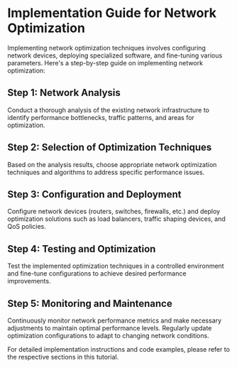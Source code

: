 # Implementation Guide for Network Optimization

Implementing network optimization techniques involves configuring network devices, deploying specialized software, and fine-tuning various parameters. Here's a step-by-step guide on implementing network optimization:

## Step 1: Network Analysis

Conduct a thorough analysis of the existing network infrastructure to identify performance bottlenecks, traffic patterns, and areas for optimization.

## Step 2: Selection of Optimization Techniques

Based on the analysis results, choose appropriate network optimization techniques and algorithms to address specific performance issues.

## Step 3: Configuration and Deployment

Configure network devices (routers, switches, firewalls, etc.) and deploy optimization solutions such as load balancers, traffic shaping devices, and QoS policies.

## Step 4: Testing and Optimization

Test the implemented optimization techniques in a controlled environment and fine-tune configurations to achieve desired performance improvements.

## Step 5: Monitoring and Maintenance

Continuously monitor network performance metrics and make necessary adjustments to maintain optimal performance levels. Regularly update optimization configurations to adapt to changing network conditions.

For detailed implementation instructions and code examples, please refer to the respective sections in this tutorial.
